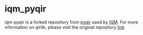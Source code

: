# iqm_pyqir

iqm-pyqir is a forked repository from [pyqir](https://github.com/qir-alliance/pyqir) used by [IQM](https://www.meetiqm.com/). 
For more information on qirlib, please visit the original repository [link](https://github.com/qir-alliance/pyqir/tree/main/qirlib)
